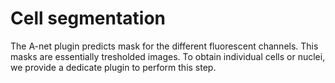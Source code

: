 # Cell segmentation

The A-net plugin predicts mask for the different fluorescent channels. This masks
are essentially tresholded images. To obtain individual cells or nuclei, we provide
a dedicate plugin to perform this step.
